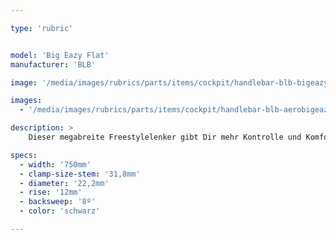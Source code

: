 ```yaml
---

type: 'rubric'


model: 'Big Eazy Flat'
manufacturer: 'BLB'

image: '/media/images/rubrics/parts/items/cockpit/handlebar-blb-bigeazyflat_1.jpeg'

images:
  - '/media/images/rubrics/parts/items/cockpit/handlebar-blb-aerobigeazyflat_2.jpeg'

description: >
    Dieser megabreite Freestylelenker gibt Dir mehr Kontrolle und Komfort auf längeren Alltagswegen. 

specs:
  - width: '750mm'
  - clamp-size-stem: '31,8mm'
  - diameter: '22,2mm'
  - rise: '12mm'
  - backsweep: '8º'
  - color: 'schwarz'

---
```

